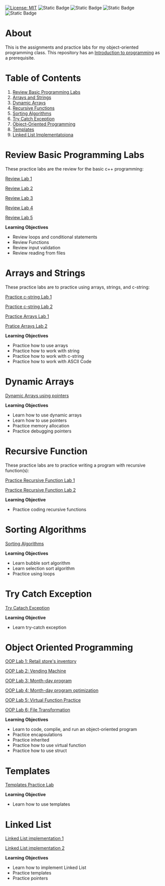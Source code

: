 [![License: MIT](https://img.shields.io/badge/License-MIT-yellow.svg)](https://opensource.org/licenses/MIT) ![Static Badge](https://img.shields.io/badge/C%2B%2B-Lang-pink?logo=c%2B%2B&link=https%3A%2F%2Fcplusplus.com%2F) ![Static Badge](https://img.shields.io/badge/Website-Jittapatrick-blue?logo=README&logoColor=%23999999&link=https%3A%2F%2Fbit.ly%2Fjittapatrick) ![Static Badge](https://img.shields.io/badge/Github-patrick2544-black?logo=Github&logoColor=%25230098FF&link=https%3A%2F%2Fgithub.com%2FPatrick2544) ![Static Badge](https://img.shields.io/badge/Paypal-donate-purple?logo=Paypal&logoColor=%25230098FF&link=https%3A%2F%2Fpaypal.me%2Fsjpmiles%3Fcountry.x%3DTH%26locale.x%3Dth_TH)

# About
This is the assignments and practice labs for my object-oriented programming class. This repository has an [Introduction to programming](https://github.com/Patrick2544/Intro-programming-cpp-/tree/main) as a prerequisite.

# Table of Contents
1. [Review Basic Programming Labs](#Review-Basic-Programming-Labs)
2. [Arrays and Strings](#Arrays-and-Strings)
3. [Dynamic Arrays](#Dynamic-Arrays)
4. [Recursive Functions](#Recursive-Function)
5. [Sorting Algorithms](#Sorting-Algorithms)
6. [Try Catch Exception](#Try-Catch-Exception)
7. [Object-Oriented Programming](#Object-Oriented-Programming)
8. [Templates](#Templates)
9. [Linked List Implementatoiona](#Linked-List)

# Review Basic Programming Labs

These practice labs are the review for the basic c++ programming:

[Review Lab 1](https://github.com/Patrick2544/OOP-Programming-cpp/blob/main/Review%20Basic%20Programming%20Lab/Source.cpp)

[Review Lab 2](https://github.com/Patrick2544/OOP-Programming-cpp/blob/main/Review%20Basic%20Programming%20Lab%202/Source.cpp)

[Review Lab 3](https://github.com/Patrick2544/OOP-Programming-cpp/blob/main/Review%20Basic%20Programming%20Lab%203/Source.cpp)

[Review Lab 4](https://github.com/Patrick2544/OOP-Programming-cpp/blob/main/Review%20Function%20Lab/Source.cpp)

[Review Lab 5](https://github.com/Patrick2544/OOP-Programming-cpp/tree/main/Review%20Inout%20Output%20Files)

**Learning Objectives**
* Review loops and conditional statements
* Review Functions
* Review input validation
* Review reading from files

# Arrays and Strings

These practice labs are to practice using arrays, strings, and c-string:

[Practice c-string Lab 1](https://github.com/Patrick2544/OOP-Programming-cpp/blob/main/Practice%20c-string%20lab/Source.cpp)

[Practice c-string Lab 2](https://github.com/Patrick2544/OOP-Programming-cpp/blob/main/Practice%20c-string%20lab/Source.cpp)

[Practice Arrays Lab 1](https://github.com/Patrick2544/OOP-Programming-cpp/tree/main/Upper%20Lower%20Case%20with%20files)

[Pratice Arrays Lab 2](https://github.com/Patrick2544/OOP-Programming-cpp/tree/main/Count%20frequency%20Letters)

**Learning Objectives**
* Practice how to use arrays
* Practice how to work with string
* Practice how to work with c-string
* Practice how to work with ASCII Code

# Dynamic Arrays

[Dynamic Arrays using pointers](https://github.com/Patrick2544/OOP-Programming-cpp/blob/main/Dynamic%20Array%20using%20pointers/Source.cpp)

**Learning Objectives**
* Learn how to use dynamic arrays
* Learn how to use pointers
* Practice memory allocation
* Practice debugging pointers

# Recursive Function

These practice labs are to practice writing a program with recursive function(s):

[Practice Recursive Function Lab 1](https://github.com/Patrick2544/OOP-Programming-cpp/blob/main/Recurive%20Function%20Practice/Source.cpp)

[Practice Recursive Function Lab 2](https://github.com/Patrick2544/OOP-Programming-cpp/blob/main/Recursive%20Function%20Practice%202/Source.cpp)

**Learning Objective**
* Practice coding recursive functions

# Sorting Algorithms

[Sorting Algorithms](https://github.com/Patrick2544/OOP-Programming-cpp/blob/main/Sorting%20Algorithms/Source.cpp)

**Learning Objectives**
* Learn bubble sort algorithm
* Learn selection sort algorithm
* Practice using loops

# Try Catch Exception

[Try Catach Exception](https://github.com/Patrick2544/OOP-Programming-cpp/blob/main/Try-Catch%20except%20Practice%20Lab/Source.cpp)

**Learning Objective**
* Learn try-catch exception

# Object Oriented Programming

[OOP Lab 1: Retail store's inventory](https://github.com/Patrick2544/OOP-Programming-cpp/blob/main/retail%20store's%20inventory/Source.cpp)

[OOP Lab 2: Vending Machine](https://github.com/Patrick2544/OOP-Programming-cpp/blob/main/Vending%20Machine/Source.cpp)

[OOP Lab 3: Month-day program](https://github.com/Patrick2544/OOP-Programming-cpp/blob/main/Month-day%20program/Source.cpp)

[OOP Lab 4: Month-day program optimization](https://github.com/Patrick2544/OOP-Programming-cpp/blob/main/Month-day%20program/Source.cpp)

[OOP Lab 5: Virtual Function Practice](https://github.com/Patrick2544/OOP-Programming-cpp/blob/main/Class%20and%20Virtual%20Funct%20Practice%20Lab/Source.cpp)

[OOP Lab 6: File Transformation](https://github.com/Patrick2544/OOP-Programming-cpp/tree/main/File%20Transformation%20(Inherited))

**Learning Objectives**
* Learn to code, complie, and run an object-oriented program
* Practice encapsulations
* Practice inherited
* Practice how to use virtual function
* Practice how to use struct

# Templates

[Templates Practice Lab](https://github.com/Patrick2544/OOP-Programming-cpp/blob/main/Templates%20Practice%20Lab/Source.cpp)

**Learning Objective**
* Learn how to use templates

# Linked List

[Linked List implementation 1](https://github.com/Patrick2544/OOP-Programming-cpp/blob/main/Linked%20List%20implementation/Source.cpp)

[Linked List implementation 2](https://github.com/Patrick2544/OOP-Programming-cpp/blob/main/Linked%20List%20Implementation%202/Source.cpp)

**Learning Objectives**
* Learn how to implement Linked List
* Practice templates
* Practice pointers
